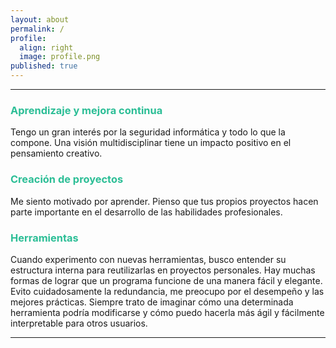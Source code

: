 ```yaml
---
layout: about
permalink: /
profile:
  align: right
  image: profile.png
published: true
---
```


<!--# <span style="color:#2CBE96">Información personal</span>

<img src="assets/images/location.png" widht="70" height="50" style="float: left; margin-right: 10px; margin-bottom: 5px" />San Juan / Madrid, España <br>
<br>
<img src="assets/images/email.png" widht="60" height="40" style="float: left; margin-right: 10px; margin-bottom: 5px" /> diegofb.castro@gmail.com <br>
<br>
<img src="assets/images/phone.png" widht="60" height="40" style="float: left; margin-right: 10px; margin-bottom: 5px" /> 618 000 000 <br>
<br>
<img src="assets/images/pdf.png" widht="60" height="40" style="float: left; margin-right: 10px; margin-bottom: 5px" /> CV <br>
<br> -->

---
<!--# <span style="color:#2CBE96">Visión</span>  Color subtítulos #98a0ac-->
### <span style="color:#2CBE96">Aprendizaje y mejora continua</span>
Tengo un gran interés por la seguridad informática y todo lo que la compone. Una visión multidisciplinar tiene un impacto positivo en el pensamiento creativo.  

### <span style="color:#2CBE96">Creación de proyectos</span>
Me siento motivado por aprender. Pienso que tus propios proyectos hacen parte importante en el desarrollo de las habilidades profesionales.  

### <span style="color:#2CBE96">Herramientas</span>
Cuando experimento con nuevas herramientas, busco entender su estructura interna para reutilizarlas en proyectos personales. Hay muchas formas de lograr que un programa funcione de una manera fácil y elegante. Evito cuidadosamente la redundancia, me preocupo por el desempeño y las mejores prácticas. Siempre trato de imaginar cómo una determinada herramienta podría modificarse y cómo puedo hacerla más ágil y fácilmente interpretable para otros usuarios.  

---
